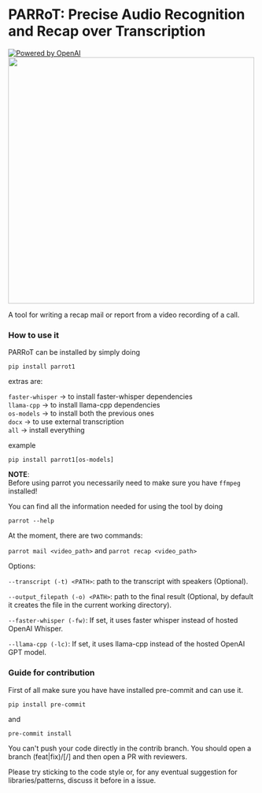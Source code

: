 # PARRoT: Precise Audio Recognition and Recap over Transcription
[![Powered by OpenAI](https://img.shields.io/badge/%7F-Powered_by_OpenAI-grey.svg?logo=OpenAI)](https://shields.io/)<br>
<img src="https://github.com/gerlaxrex/parrot/assets/36633875/06859697-8c19-4dc7-a23a-151fd18137ab" width="500" height="500" />

A tool for writing a recap mail or report from a video recording of a call.

### How to use it

PARRoT can be installed by simply doing 

`pip install parrot1`

extras are:

`faster-whisper` -> to install faster-whisper dependencies</br>
`llama-cpp` -> to install llama-cpp dependencies</br>
`os-models` -> to install both the previous ones</br>
`docx` -> to use external transcription</br>
`all` -> install everything</br>

example

`pip install parrot1[os-models]`

**NOTE**:<br>
Before using parrot you necessarily need to make sure you have `ffmpeg` installed! 

You can find all the information needed for using the tool by doing 

`parrot --help`

At the moment, there are two commands:

`parrot mail <video_path>`
and
`parrot recap <video_path>`

Options:

`--transcript (-t) <PATH>`: path to the transcript with speakers (Optional).

`--output_filepath (-o) <PATH>`: path to the final result (Optional, by default it creates the file in the current working directory).

`--faster-whisper (-fw)`: If set, it uses faster whisper instead of hosted OpenAI Whisper.

`--llama-cpp (-lc)`: If set, it uses llama-cpp instead of the hosted OpenAI GPT model.

### Guide for contribution

First of all make sure you have have installed pre-commit and can use it.

`pip install pre-commit`

and

`pre-commit install`

You can't push your code directly in the contrib branch. You should open a branch (feat|fix)/<major-feature>[/<sub-feature>] and then open a PR with reviewers.

Please try sticking to the code style or, for any eventual suggestion for libraries/patterns, discuss it before in a issue.



